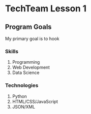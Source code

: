 # TechTeam Lesson 1

## Program Goals
My primary goal is to hook 
### Skills
1. Programming
2. Web Development
3. Data Science 
### Technologies
1. Python
2. HTML/CSS/JavaScript
3. JSON/XML